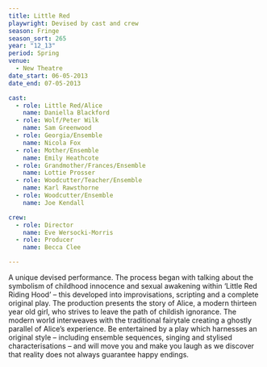 ```yaml
---
title: Little Red
playwright: Devised by cast and crew
season: Fringe
season_sort: 265
year: "12_13"
period: Spring
venue:
  - New Theatre
date_start: 06-05-2013
date_end: 07-05-2013

cast:
  - role: Little Red/Alice
    name: Daniella Blackford
  - role: Wolf/Peter Wilk
    name: Sam Greenwood
  - role: Georgia/Ensemble
    name: Nicola Fox
  - role: Mother/Ensemble
    name: Emily Heathcote
  - role: Grandmother/Frances/Ensemble
    name: Lottie Prosser
  - role: Woodcutter/Teacher/Ensemble
    name: Karl Rawsthorne
  - role: Woodcutter/Ensemble
    name: Joe Kendall

crew:
  - role: Director
    name: Eve Wersocki-Morris
  - role: Producer
    name: Becca Clee

---
```


A unique devised performance. The process began with talking about the symbolism of childhood innocence and sexual awakening within ‘Little Red Riding Hood’ – this developed into improvisations, scripting and a complete original play. The production presents the story of Alice, a modern thirteen year old girl, who strives to leave the path of childish ignorance. The modern world interweaves with the traditional fairytale creating a ghostly parallel of Alice’s experience. Be entertained by a play which harnesses an original style – including ensemble sequences, singing and stylised characterisations – and will move you and make you laugh as we discover that reality does not always guarantee happy endings.
